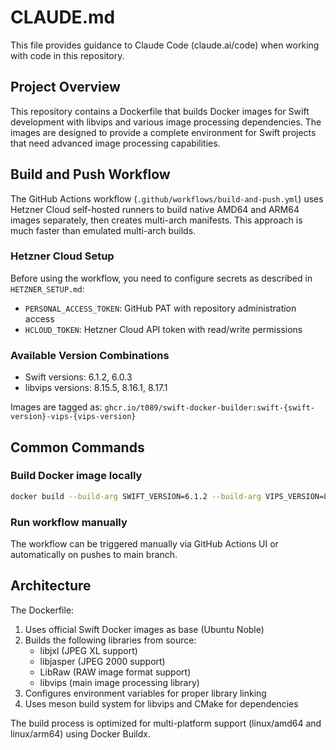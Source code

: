# CLAUDE.md

This file provides guidance to Claude Code (claude.ai/code) when working with code in this repository.

## Project Overview

This repository contains a Dockerfile that builds Docker images for Swift development with libvips and various image processing dependencies. The images are designed to provide a complete environment for Swift projects that need advanced image processing capabilities.

## Build and Push Workflow

The GitHub Actions workflow (`.github/workflows/build-and-push.yml`) uses Hetzner Cloud self-hosted runners to build native AMD64 and ARM64 images separately, then creates multi-arch manifests. This approach is much faster than emulated multi-arch builds.

### Hetzner Cloud Setup
Before using the workflow, you need to configure secrets as described in `HETZNER_SETUP.md`:
- `PERSONAL_ACCESS_TOKEN`: GitHub PAT with repository administration access
- `HCLOUD_TOKEN`: Hetzner Cloud API token with read/write permissions

### Available Version Combinations
- Swift versions: 6.1.2, 6.0.3
- libvips versions: 8.15.5, 8.16.1, 8.17.1

Images are tagged as: `ghcr.io/t089/swift-docker-builder:swift-{swift-version}-vips-{vips-version}`

## Common Commands

### Build Docker image locally
```bash
docker build --build-arg SWIFT_VERSION=6.1.2 --build-arg VIPS_VERSION=8.16.0 -t swift-vips .
```

### Run workflow manually
The workflow can be triggered manually via GitHub Actions UI or automatically on pushes to main branch.

## Architecture

The Dockerfile:
1. Uses official Swift Docker images as base (Ubuntu Noble)
2. Builds the following libraries from source:
   - libjxl (JPEG XL support)
   - libjasper (JPEG 2000 support)
   - LibRaw (RAW image format support)
   - libvips (main image processing library)
3. Configures environment variables for proper library linking
4. Uses meson build system for libvips and CMake for dependencies

The build process is optimized for multi-platform support (linux/amd64 and linux/arm64) using Docker Buildx.